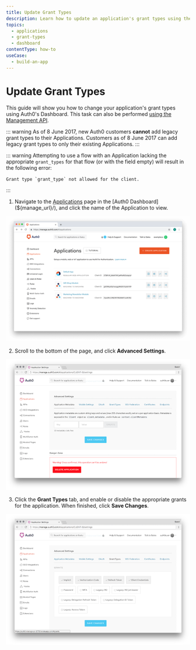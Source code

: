 ```yaml
---
title: Update Grant Types
description: Learn how to update an application's grant types using the Auth0 Management Dashboard.
topics:
  - applications
  - grant-types
  - dashboard
contentType: how-to
useCase:
  - build-an-app
---
```

# Update Grant Types

This guide will show you how to change your application's grant types using Auth0's Dashboard. This task can also be performed [using the Management API](/api/management/guides/applications/update-grant-types).

::: warning
As of 8 June 2017, new Auth0 customers **cannot** add legacy grant types to their Applications. Customers as of 8 June 2017 can add legacy grant types to only their existing Applications.
:::

::: warning
Attempting to use a flow with an Application lacking the appropriate `grant_types` for that flow (or with the field empty) will result in the following error:

```text
Grant type `grant_type` not allowed for the client.
```
:::

1. Navigate to the [Applications](${manage_url}/#/applications) page in the [Auth0 Dashboard](${manage_url}/), and click the name of the Application to view.

![View Applications](/media/articles/dashboard/guides/app-list.png)

2. Scroll to the bottom of the page, and click **Advanced Settings**.

![View Advanced Settings](/media/articles/clients/client-grant-types/client-advanced-settings.png)

3. Click the **Grant Types** tab, and enable or disable the appropriate grants for the application. When finished, click **Save Changes**.

![Select Grant Types](/media/articles/clients/client-grant-types/grant-types.png)
